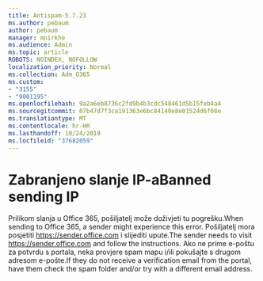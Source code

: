 ```yaml
---
title: Antispam-5.7.23
ms.author: pebaum
author: pebaum
manager: mnirkhe
ms.audience: Admin
ms.topic: article
ROBOTS: NOINDEX, NOFOLLOW
localization_priority: Normal
ms.collection: Adm_O365
ms.custom:
- "3155"
- "9001195"
ms.openlocfilehash: 9a2a6eb8736c2fd9b4b3cdc548461d5b15feb4a4
ms.sourcegitcommit: 07b47d7f3ca191363e6bc84140e8e01524d6f08e
ms.translationtype: MT
ms.contentlocale: hr-HR
ms.lasthandoff: 10/24/2019
ms.locfileid: "37682059"
---
```

# <a name="banned-sending-ip"></a><span data-ttu-id="f39e2-102">Zabranjeno slanje IP-a</span><span class="sxs-lookup"><span data-stu-id="f39e2-102">Banned sending IP</span></span>

<span data-ttu-id="f39e2-103">Prilikom slanja u Office 365, pošiljatelj može doživjeti tu pogrešku.</span><span class="sxs-lookup"><span data-stu-id="f39e2-103">When sending to Office 365, a sender might experience this error.</span></span> <span data-ttu-id="f39e2-104">Pošiljatelj mora posjetiti https://sender.office.com i slijediti upute.</span><span class="sxs-lookup"><span data-stu-id="f39e2-104">The sender needs to visit https://sender.office.com and follow the instructions.</span></span>  <span data-ttu-id="f39e2-105">Ako ne prime e-poštu za potvrdu s portala, neka provjere spam mapu i/ili pokušajte s drugom adresom e-pošte.</span><span class="sxs-lookup"><span data-stu-id="f39e2-105">If they do not receive a verification email from the portal, have them check the spam folder and/or try with a different email address.</span></span>
